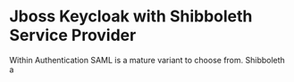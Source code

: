# Jboss Keycloak with Shibboleth Service Provider 

Within Authentication SAML is a mature variant to choose from. Shibboleth a